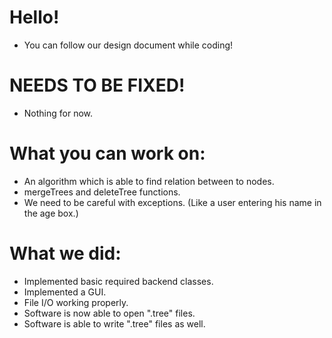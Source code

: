 
# Hello!
* You can follow our design document while coding!

# NEEDS TO BE FIXED!
* Nothing for now.

# What you can work on:
  * An algorithm which is able to find relation between to nodes.
  * mergeTrees and deleteTree functions.
  * We need to be careful with exceptions. (Like a user entering his name in the age box.)

# What we did:
  * Implemented basic required backend classes.
  * Implemented a GUI.
  * File I/O working properly.
  * Software is now able to open ".tree" files.
  * Software is able to write ".tree" files as well.
